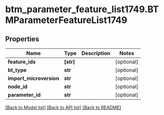 # btm_parameter_feature_list1749.BTMParameterFeatureList1749

## Properties
Name | Type | Description | Notes
------------ | ------------- | ------------- | -------------
**feature_ids** | **[str]** |  | [optional] 
**bt_type** | **str** |  | [optional] 
**import_microversion** | **str** |  | [optional] 
**node_id** | **str** |  | [optional] 
**parameter_id** | **str** |  | [optional] 

[[Back to Model list]](../README.md#documentation-for-models) [[Back to API list]](../README.md#documentation-for-api-endpoints) [[Back to README]](../README.md)


